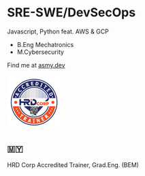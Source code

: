 <!--
**asmyio/asmyio** is a ✨ _special_ ✨ repository because its `README.md` (this file) appears on your GitHub profile.

Here are some ideas to get you started:

- 🔭 I’m currently working on ...
- 🌱 I’m currently learning ...
- 👯 I’m looking to collaborate on ...
- 🤔 I’m looking for help with ...
- 💬 Ask me about ...
- 📫 How to reach me: ...
- 😄 Pronouns: ...
- ⚡ Fun fact: ...
-->

# SRE-SWE/DevSecOps
Javascript, Python feat. AWS & GCP
- B.Eng Mechatronics
- M.Cybersecurity

Find me at [asmy.dev](https://asmy.dev)

<a href="https://trainers.hrdcorp.gov.my/ecert?id=282fd260-8363-11ee-9619-05336622d615&certUuid=282fd260-8363-11ee-9619-05336622d615" target="_blank" rel="noopener noreferrer">
    <img src="/assets/images/18910.png" alt="HRD Corp Accredited Trainer Logo" title="18910" width="25%" height="25%">
</a>

## 🇲🇾
HRD Corp Accredited Trainer, Grad.Eng. (BEM)
